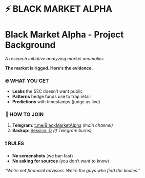 # ⚡ BLACK MARKET ALPHA 
# Black Market Alpha - Project Background
*A research initiative analyzing market anomalies*

**The market is rigged. Here’s the evidence.** 

### 🔥 WHAT YOU GET 
- **Leaks** the SEC doesn’t want public 
- **Patterns** hedge funds use to trap retail 
- **Predictions** with timestamps (judge us live) 

### 🚨 HOW TO JOIN 
1. **Telegram**: [t.me/BlackMarketAlpha](https://t.me/BlackMarketAlpha) *(main channel)* 
2. **Backup**: [Session ID]() *(if Telegram burns)* 

### ❗ RULES 
- **No screenshots** (we ban fast) 
- **No asking for sources** (you don’t want to know) 

*"We’re not financial advisors. We’re the guys who find the bodies."* 

